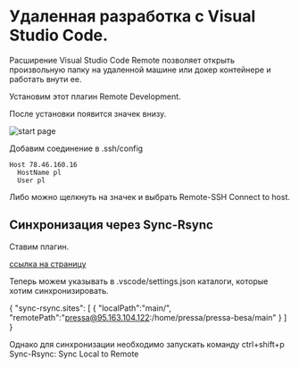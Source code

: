 # Удаленная разработка с Visual Studio Code.
       

Расширение Visual Studio Code Remote позволяет открыть произвольную папку на удаленной машине или докер контейнере и работать внути ее.

Установим этот плагин Remote Development.

После установки появится значек внизу.

![start page]({path-to-subject}/images/2.png)


Добавим соединение в .ssh/config

    Host 78.46.160.16
      HostName pl
      User pl

Либо можно щелкнуть на значек и выбрать Remote-SSH Connect to host.

## Синхронизация через Sync-Rsync

Ставим плагин.

[ссылка на страницу](https://marketplace.visualstudio.com/items?itemName=vscode-ext.sync-rsync)

Теперь можем указывать в .vscode/settings.json каталоги, которые хотим синхронизировать.


{
    "sync-rsync.sites": [
        {
            "localPath":"main/",
            "remotePath":"pressa@95.163.104.122:/home/pressa/pressa-besa/main"
        }
    ]
}

Однако для синхронизации необходимо запускать команду ctrl+shift+p Sync-Rsync: Sync Local to Remote


